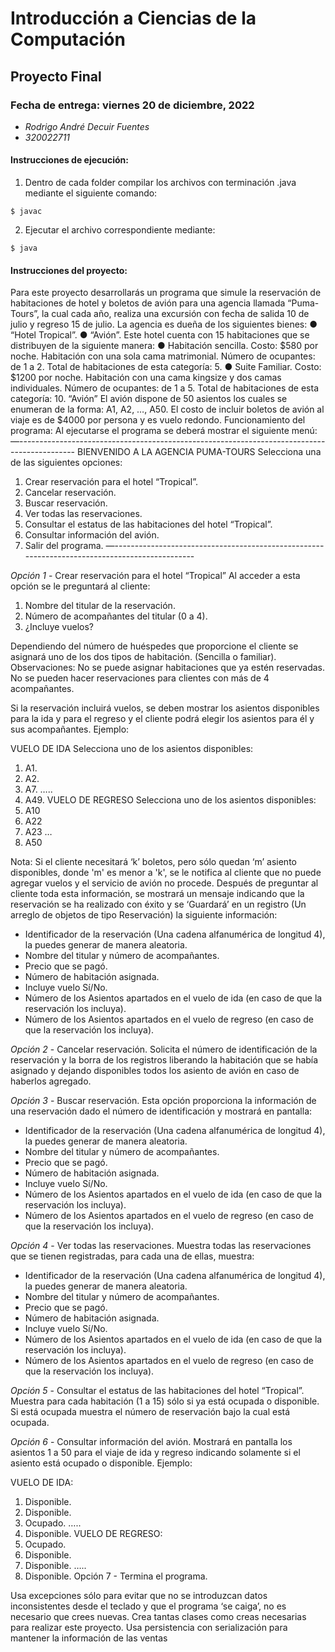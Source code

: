 Introducción a Ciencias de la Computación
=========================================

Proyecto Final
-----------

### Fecha de entrega: viernes 20 de diciembre, 2022

* *Rodrigo André Decuir Fuentes*
* *320022711*

#### Instrucciones de ejecución:

1. Dentro de cada folder compilar los archivos con terminación .java mediante el siguiente comando:

```
$ javac
```


2. Ejecutar el archivo correspondiente mediante:

```
$ java
```
#### Instrucciones del proyecto:
Para este proyecto desarrollarás un programa que simule la reservación de habitaciones de
hotel y boletos de avión para una agencia llamada “Puma-Tours”, la cual cada año, realiza
una excursión con fecha de salida 10 de julio y regreso 15 de julio.
La agencia es dueña de los siguientes bienes:
● “Hotel Tropical”.
● “Avión”.
Este hotel cuenta con 15 habitaciones que se distribuyen de la siguiente manera:
● Habitación sencilla.
Costo: $580 por noche.
Habitación con una sola cama matrimonial.
Número de ocupantes: de 1 a 2.
Total de habitaciones de esta categoría: 5.
● Suite Familiar.
Costo: $1200 por noche.
Habitación con una cama kingsize y dos camas individuales.
Número de ocupantes: de 1 a 5.
Total de habitaciones de esta categoría: 10.
“Avión”
El avión dispone de 50 asientos los cuales se enumeran de la forma: A1, A2, …, A50.
El costo de incluir boletos de avión al viaje es de $4000 por persona y es vuelo redondo.
Funcionamiento del programa:
Al ejecutarse el programa se deberá mostrar el siguiente menú:
—--------------------------------------------------------------------------------------------
BIENVENIDO A LA AGENCIA PUMA-TOURS
Selecciona una de las siguientes opciones:
1. Crear reservación para el hotel “Tropical”.
2. Cancelar reservación.
3. Buscar reservación.
4. Ver todas las reservaciones.
5. Consultar el estatus de las habitaciones del hotel “Tropical”.
6. Consultar información del avión.
7. Salir del programa.
—----------------------------------------------------------------------------------------------

*Opción 1* - Crear reservación para el hotel “Tropical”
Al acceder a esta opción se le preguntará al cliente:
1. Nombre del titular de la reservación.
2. Número de acompañantes del titular (0 a 4).
3. ¿Incluye vuelos?

Dependiendo del número de huéspedes que proporcione el cliente se asignará uno de los
dos tipos de habitación. (Sencilla o familiar).
Observaciones: No se puede asignar habitaciones que ya estén reservadas.
No se pueden hacer reservaciones para clientes con más de 4 acompañantes.

Si la reservación incluirá vuelos, se deben mostrar los asientos disponibles para la ida y
para el regreso y el cliente podrá elegir los asientos para él y sus acompañantes.
Ejemplo:

VUELO DE IDA
Selecciona uno de los asientos disponibles:
1. A1.
2. A2.
3. A7.
…..
44. A49.
VUELO DE REGRESO
Selecciona uno de los asientos disponibles:
1. A10
2. A22
3. A23
…
30. A50

Nota: Si el cliente necesitará ‘k’ boletos, pero sólo quedan ‘m’ asiento disponibles, donde
'm' es menor a 'k', se le notifica al cliente que no puede agregar vuelos y el servicio de avión no procede.
Después de preguntar al cliente toda esta información, se mostrará un mensaje indicando
que la reservación se ha realizado con éxito y se ‘Guardará’ en un registro (Un arreglo de
objetos de tipo Reservación) la siguiente información:
- Identificador de la reservación (Una cadena alfanumérica de longitud 4), la puedes
generar de manera aleatoria.
- Nombre del titular y número de acompañantes.
- Precio que se pagó.
- Número de habitación asignada.
- Incluye vuelo Sí/No.
- Número de los Asientos apartados en el vuelo de ida (en caso de que la reservación
los incluya).
- Número de los Asientos apartados en el vuelo de regreso (en caso de que la
reservación los incluya).

*Opción 2* - Cancelar reservación.
Solicita el número de identificación de la reservación y la borra de los registros liberando la
habitación que se había asignado y dejando disponibles todos los asiento de avión en caso
de haberlos agregado.

*Opción 3* - Buscar reservación.
Esta opción proporciona la información de una reservación dado el número de identificación
y mostrará en pantalla:
- Identificador de la reservación (Una cadena alfanumérica de longitud 4), la puedes
generar de manera aleatoria.
- Nombre del titular y número de acompañantes.
- Precio que se pagó.
- Número de habitación asignada.
- Incluye vuelo Sí/No.
- Número de los Asientos apartados en el vuelo de ida (en caso de que la reservación
los incluya).
- Número de los Asientos apartados en el vuelo de regreso (en caso de que la
reservación los incluya).

*Opción 4* - Ver todas las reservaciones.
Muestra todas las reservaciones que se tienen registradas, para cada una de ellas, muestra:
- Identificador de la reservación (Una cadena alfanumérica de longitud 4), la puedes
generar de manera aleatoria.
- Nombre del titular y número de acompañantes.
- Precio que se pagó.
- Número de habitación asignada.
- Incluye vuelo Sí/No.
- Número de los Asientos apartados en el vuelo de ida (en caso de que la reservación los incluya).
- Número de los Asientos apartados en el vuelo de regreso (en caso de que la reservación los incluya).

*Opción 5* - Consultar el estatus de las habitaciones del hotel “Tropical”.
Muestra para cada habitación (1 a 15) sólo si ya está ocupada o disponible. Si está ocupada
muestra el número de reservación bajo la cual está ocupada.

*Opción 6* - Consultar información del avión.
Mostrará en pantalla los asientos 1 a 50 para el viaje de ida y regreso indicando solamente
si el asiento está ocupado o disponible.
Ejemplo:

VUELO DE IDA:
1. Disponible.
2. Disponible.
3. Ocupado.
…..
50. Disponible.
VUELO DE REGRESO:
1. Ocupado.
2. Disponible.
3. Disponible.
…..
50. Disponible.
Opción 7 - Termina el programa.

Usa excepciones sólo para evitar que no se introduzcan datos inconsistentes desde el teclado y que
el programa ‘se caiga’, no es necesario que crees nuevas.
Crea tantas clases como creas necesarias para realizar este proyecto.
Usa persistencia con serialización para mantener la información de las ventas
